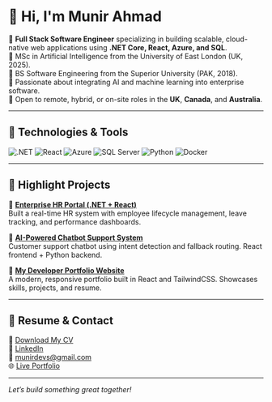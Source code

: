 # 👋 Hi, I'm Munir Ahmad

🔹 **Full Stack Software Engineer** specializing in building scalable, cloud-native web applications using **.NET Core, React, Azure, and SQL**.  
🔹 MSc in Artificial Intelligence from the University of East London (UK, 2025).  
🔹 BS Software Engineering from the Superior University (PAK, 2018).  
🔹 Passionate about integrating AI and machine learning into enterprise software.  
🔹 Open to remote, hybrid, or on-site roles in the **UK**, **Canada**, and **Australia**.

---

## 💼 Technologies & Tools

![.NET](https://img.shields.io/badge/.NET-512BD4?style=for-the-badge&logo=dotnet&logoColor=white)
![React](https://img.shields.io/badge/React-20232a?style=for-the-badge&logo=react&logoColor=61DAFB)
![Azure](https://img.shields.io/badge/Azure-0078D4?style=for-the-badge&logo=microsoft-azure&logoColor=white)
![SQL Server](https://img.shields.io/badge/SQL_Server-CC2927?style=for-the-badge&logo=microsoft-sql-server&logoColor=white)
![Python](https://img.shields.io/badge/Python-3776AB?style=for-the-badge&logo=python&logoColor=white)
![Docker](https://img.shields.io/badge/Docker-2496ED?style=for-the-badge&logo=docker&logoColor=white)

---

## 🚀 Highlight Projects

🔹 **[Enterprise HR Portal (.NET + React)](https://github.com/munirdevs/enterprise-hr-portal)**  
Built a real-time HR system with employee lifecycle management, leave tracking, and performance dashboards.

🔹 **[AI-Powered Chatbot Support System](https://github.com/munirdevs/ai-chatbot-support)**  
Customer support chatbot using intent detection and fallback routing. React frontend + Python backend.

🔹 **[My Developer Portfolio Website](https://codewithmunir.com)**  
A modern, responsive portfolio built in React and TailwindCSS. Showcases skills, projects, and resume.

---

## 📄 Resume & Contact

📄 [Download My CV](https://codewithmunir.com/munir-ahmad-software-engineer-cv.pdf)  
🔗 [LinkedIn](https://www.linkedin.com/in/munir-ahmad/)  
📧 munirdevs@gmail.com  
🌐 [Live Portfolio](https://munirdevs.netlify.app)

---

*Let’s build something great together!*

